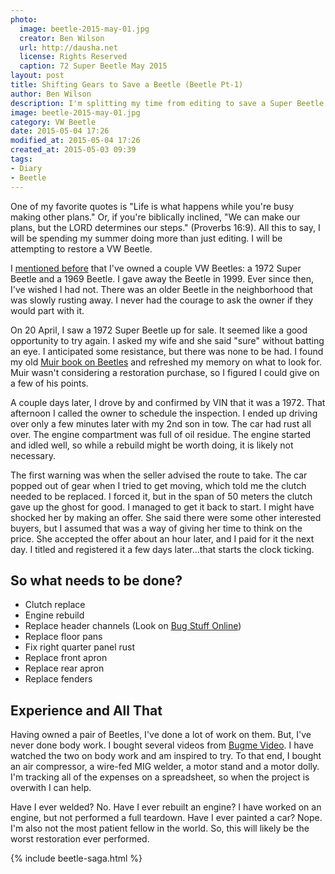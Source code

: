 ```yaml
---
photo:
  image: beetle-2015-may-01.jpg
  creator: Ben Wilson
  url: http://dausha.net
  license: Rights Reserved
  caption: 72 Super Beetle May 2015
layout: post
title: Shifting Gears to Save a Beetle (Beetle Pt-1)
author: Ben Wilson
description: I'm splitting my time from editing to save a Super Beetle
image: beetle-2015-may-01.jpg
category: VW Beetle
date: 2015-05-04 17:26
modified_at: 2015-05-04 17:26
created_at: 2015-05-03 09:39
tags:
- Diary
- Beetle
---
```

<!--Lead Paragraph-->

One of my favorite quotes is "Life is what happens while you're busy making other plans." Or, if you're biblically inclined, "We can make our plans, but the LORD determines our steps." (Proverbs 16:9). All this to say, I will be spending my summer doing more than just editing. I will be attempting to restore a VW Beetle.

<!-- more -->

I [mentioned before](/articles/memories-of-a-vw-bug-roadtrip/) that I've owned a couple VW Beetles: a 1972 Super Beetle and a 1969 Beetle. I gave away the Beetle in 1999. Ever since then, I've wished I had not. There was an older Beetle in the neighborhood that was slowly rusting away. I never had the courage to ask the owner if they would part with it.

On 20 April, I saw a 1972 Super Beetle up for sale. It seemed like a good opportunity to try again. I asked my wife and she said "sure" without batting an eye. I anticipated some resistance, but there was none to be had. 
I found my old [Muir book on Beetles](http://www.amazon.com/dp/1566913101) and refreshed my memory on what to look for. Muir wasn't considering a restoration purchase, so I figured I could give on a few of his points.

A couple days later, I drove by and confirmed by VIN that it was a 1972. That afternoon I called the owner to schedule the inspection. I ended up driving over only a few minutes later with my 2nd son in tow. The car had rust all over. The engine compartment was full of oil residue. The engine started and idled well, so while a rebuild might be worth doing, it is likely not necessary.

The first warning was when the seller advised the route to take. The car popped out of gear when I tried to get moving, which told me the clutch needed to be replaced. I forced it, but in the span of 50 meters the clutch gave up the ghost for good. I managed to get it back to start. I might have shocked her by making an offer. She said there were some other interested buyers, but I assumed that was a way of giving her time to think on the price. She accepted the offer about an hour later, and I paid for it the next day. I titled and registered it a few days later...that starts the clock ticking.

## So what needs to be done?

* Clutch replace
* Engine rebuild
* Replace header channels (Look on [Bug Stuff Online](http://www.bugstuffonline.com/))
* Replace floor pans
* Fix right quarter panel rust
* Replace front apron
* Replace rear apron
* Replace fenders

## Experience and All That

Having owned a pair of Beetles, I've done a lot of work on them. But, I've never done body work. I bought several videos from [Bugme Video](http://bugmevideo.com). I have watched the two on body work and am inspired to try. To that end, I bought an air compressor, a wire-fed MIG welder, a motor stand and a motor dolly. I'm tracking all of the expenses on a spreadsheet, so when the project is overwith I can help.

Have I ever welded? No. Have I ever rebuilt an engine? I have worked on an engine, but not performed a full teardown. Have I ever painted a car? Nope. I'm also not the most patient fellow in the world. So, this will likely be the worst restoration ever performed.

{% include beetle-saga.html %}
